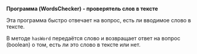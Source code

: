 **Программа (WordsChecker) - проверятель слов в тексте**

Эта программа быстро отвечает на вопрос, есть ли вводимое слово в тексте.

В методе `hasWord` передаётся слово и возвращает ответ на вопрос (boolean) о том, есть ли это слово в тексте или нет.
